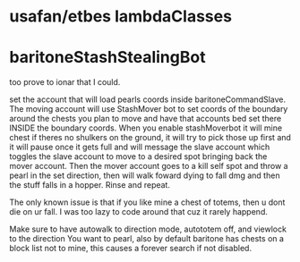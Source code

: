 # usafan/etbes lambdaClasses
# baritoneStashStealingBot

too prove to ionar that I could.


set the account that will load pearls coords inside baritoneCommandSlave. The moving account will use StashMover bot to set coords of the boundary around the chests you plan to move and have that accounts bed set there INSIDE the boundary coords. When you enable stashMoverbot it will mine chest if theres no shulkers on the ground, it will try to pick those up first and it will pause once it gets full and will message the slave account which toggles the slave account to move to a desired spot bringing back the mover account. Then the mover account goes to a kill self spot and throw a pearl in the set direction, then will walk foward dying to fall dmg and then the stuff falls in a hopper. Rinse and repeat.


The only known issue is that if you like mine a chest of totems, then u dont die on ur fall. I was too lazy to code around that cuz it rarely happend. 

Make sure to have autowalk to direction mode, autototem off, and viewlock to the direction You want to pearl, also by default baritone has chests on a block list not to mine, this causes a forever search if not disabled.
